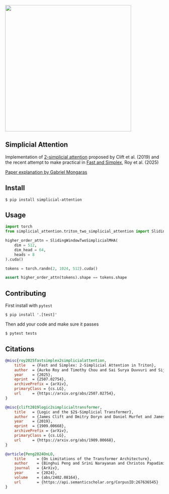 <img src="./fig2.png" width="400px"></img>

## Simplicial Attention

Implementation of [2-simplicial attention](https://arxiv.org/abs/1909.00668) proposed by Clift et al. (2019) and the recent attempt to make practical in [Fast and Simplex](https://arxiv.org/abs/2507.02754), Roy et al. (2025)

[Paper explanation by Gabriel Mongaras](https://www.youtube.com/watch?v=W-0LSbTnbVc)

## Install

```shell
$ pip install simplicial-attention
```

## Usage

```python
import torch
from simplicial_attention.triton_two_simplicial_attention import SlidingWindowTwoSimplicialMHA

higher_order_attn = SlidingWindowTwoSimplicialMHA(
    dim = 512,
    dim_head = 64,
    heads = 8
).cuda()

tokens = torch.randn(2, 1024, 512).cuda()

assert higher_order_attn(tokens).shape == tokens.shape
```

## Contributing

First install with `pytest`

```shell
$ pip install '.[test]'
```

Then add your code and make sure it passes

```shell
$ pytest tests
```

## Citations

```bibtex
@misc{roy2025fastsimplex2simplicialattention,
    title   = {Fast and Simplex: 2-Simplicial Attention in Triton}, 
    author  = {Aurko Roy and Timothy Chou and Sai Surya Duvvuri and Sijia Chen and Jiecao Yu and Xiaodong Wang and Manzil Zaheer and Rohan Anil},
    year    = {2025},
    eprint  = {2507.02754},
    archivePrefix = {arXiv},
    primaryClass = {cs.LG},
    url     = {https://arxiv.org/abs/2507.02754}, 
}
```

```bibtex
@misc{clift2019logic2simplicialtransformer,
    title   = {Logic and the $2$-Simplicial Transformer}, 
    author  = {James Clift and Dmitry Doryn and Daniel Murfet and James Wallbridge},
    year    = {2019},
    eprint  = {1909.00668},
    archivePrefix = {arXiv},
    primaryClass = {cs.LG},
    url     = {https://arxiv.org/abs/1909.00668}, 
}
```

```bibtex
@article{Peng2024OnLO,
    title     = {On Limitations of the Transformer Architecture},
    author    = {Binghui Peng and Srini Narayanan and Christos Papadimitriou},
    journal   = {ArXiv},
    year      = {2024},
    volume    = {abs/2402.08164},
    url       = {https://api.semanticscholar.org/CorpusID:267636545}
}
```

